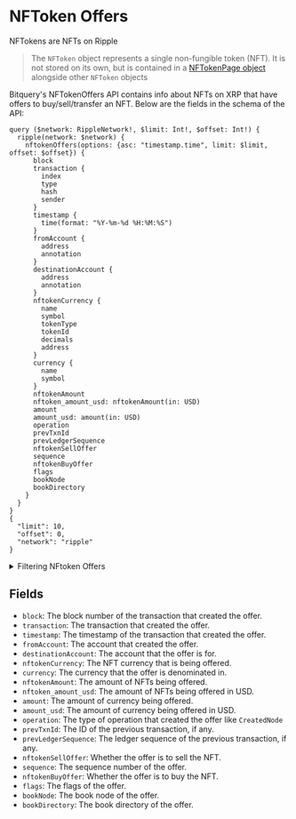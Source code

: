 # NFToken Offers

NFTokens are NFTs on Ripple

> The `NFToken` object represents a single non-fungible token (NFT). It
> is not stored on its own, but is contained in a [NFTokenPage
> object](https://xrpl.org/nftokenpage.html) alongside other `NFToken`
> objects


Bitquery's NFTokenOffers API contains info about NFTs on XRP that have offers to buy/sell/transfer an NFT. 
Below are the fields in the schema of the API:

```
query ($network: RippleNetwork!, $limit: Int!, $offset: Int!) {
  ripple(network: $network) {
    nftokenOffers(options: {asc: "timestamp.time", limit: $limit, offset: $offset}) {
      block
      transaction {
        index
        type
        hash
        sender
      }
      timestamp {
        time(format: "%Y-%m-%d %H:%M:%S")
      }
      fromAccount {
        address
        annotation
      }
      destinationAccount {
        address
        annotation
      }
      nftokenCurrency {
        name
        symbol
        tokenType
        tokenId
        decimals
        address
      }
      currency {
        name
        symbol
      }
      nftokenAmount
      nftoken_amount_usd: nftokenAmount(in: USD)
      amount
      amount_usd: amount(in: USD)
      operation
      prevTxnId
      prevLedgerSequence
      nftokenSellOffer
      sequence
      nftokenBuyOffer
      flags
      bookNode
      bookDirectory
    }
  }
}
{
  "limit": 10,
  "offset": 0,
  "network": "ripple"
}

```
<details><summary>Filtering NFtoken Offers</summary>

-   `transactionType`: The type of transaction that created the offer.
-   `transactionSender`: The account that created the offer.
-   `transactionIndex`: The index of the transaction that created the offer.
-   `transactionHash`: The hash of the transaction that created the offer.
-   `time`: The timestamp of the transaction that created the offer.
-   `sequence`: The sequence number of the offer.
-   `prevTxnId`: The ID of the previous transaction, if any.
-   `prevLedgerSequence`: The ledger sequence of the previous transaction, if any.
-   `operation`: The type of operation that created the offer.
-   `nftokenCurrencySymbol`: The symbol of the NFT currency that is being offered.
-   `nftokenAmount`: The amount of NFTs being offered.
-   `mount`: The amount of currency being offered.
-   `fromAccount`: The account that created the offer.
-   `flags`: The flags of the offer.
-   `expiration`: The expiration date of the offer.
-   `destinationAccount`: The account that the offer is for.
-   `date`: The date of the offer.
-   `bookNode`: The book node of the offer.
-   `bookDirectory`: The book directory of the offer.
-   `block`: The block number of the transaction that created the offer.
-   `any`: A catch-all filter (OR Logic) that can be used to filter the results by any of the other fields.

</details>

## Fields

-   `block`: The block number of the transaction that created the offer.
-   `transaction`: The transaction that created the offer.
-   `timestamp`: The timestamp of the transaction that created the offer.
-   `fromAccount`: The account that created the offer.
-   `destinationAccount`: The account that the offer is for.
-   `nftokenCurrency`: The NFT currency that is being offered.
-   `currency`: The currency that the offer is denominated in.
-   `nftokenAmount`: The amount of NFTs being offered.
-   `nftoken_amount_usd`: The amount of NFTs being offered in USD.
-   `amount`: The amount of currency being offered.
-   `amount_usd`: The amount of currency being offered in USD.
-   `operation`: The type of operation that created the offer like `CreatedNode`
-   `prevTxnId`: The ID of the previous transaction, if any.
-   `prevLedgerSequence`: The ledger sequence of the previous transaction, if any.
-   `nftokenSellOffer`: Whether the offer is to sell the NFT.
-   `sequence`: The sequence number of the offer.
-   `nftokenBuyOffer`: Whether the offer is to buy the NFT.
-   `flags`: The flags of the offer.
-   `bookNode`: The book node of the offer.
-   `bookDirectory`: The book directory of the offer.